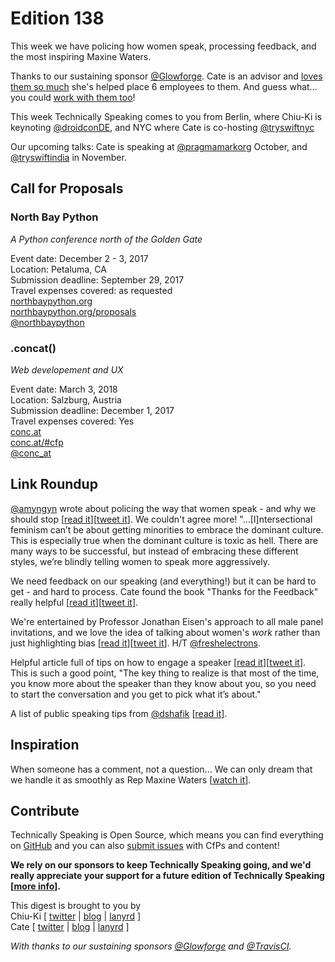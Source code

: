 # Edition 138

This week we have policing how women speak, processing feedback, and the most inspiring Maxine Waters.

Thanks to our sustaining sponsor [@Glowforge](http://twitter.com/glowforge). Cate is an advisor and [loves them so much](https://cate.blog/2015/10/21/lasers-and-practical-skills/) she's helped place 6 employees to them. And guess what... you could [work with them too](https://glowforge.com/jobs/)!

This week Technically Speaking comes to you from Berlin, where Chiu-Ki is keynoting [@droidconDE](https://twitter.com/droidconDE), and NYC where Cate is co-hosting [@tryswiftnyc](http://twitter.com/tryswiftnyc)

Our upcoming talks: Cate is speaking at [@pragmamarkorg](http://twitter.com/pragmamarkorg) October, and [@tryswiftindia](http://twitter.com/tryswiftindia) in November.


## Call for Proposals

### North Bay Python
*A Python conference north of the Golden Gate*

Event date: December 2 - 3, 2017  
Location: Petaluma, CA  
Submission deadline: September 29, 2017  
Travel expenses covered: as requested  
[northbaypython.org](https://northbaypython.org)  
[northbaypython.org/proposals](https://2017.northbaypython.org/program/call-for-proposals)  
[@northbaypython](https://twitter.com/northbaypython)

### .concat()
*Web developement and UX*

Event date: March 3, 2018  
Location: Salzburg, Austria  
Submission deadline: December 1, 2017  
Travel expenses covered: Yes  
[conc.at](https://conc.at)  
[conc.at/#cfp](https://conc.at/#cfp)  
[@conc_at](https://twitter.com/conc_at)


## Link Roundup

[@amyngyn](http://twitter.com/amyngyn) wrote about policing the way that women speak - and why we should stop [[read it](https://medium.com/@amyngyn/stop-policing-how-women-speak-7499ba3bb61d)][[tweet it](https://twitter.com/home?status=Stop%20Policing%20How%20Women%20Speak%20%E2%80%93%20Amy%20Nguyen%20by%20%40amyngyn%20https%3A//medium.com/%40amyngyn/stop-policing-how-women-speak-7499ba3bb61d%20via%20%40techspeakdigest)]. We couldn't agree more! "...[I]ntersectional feminism can’t be about getting minorities to embrace the dominant culture. This is especially true when the dominant culture is toxic as hell. There are many ways to be successful, but instead of embracing these different styles, we’re blindly telling women to speak more aggressively.

We need feedback on our speaking (and everything!) but it can be hard to get - and hard to process. Cate found the book "Thanks for the Feedback" really helpful [[read it](https://cate.blog/2017/07/11/book-thanks-for-the-feedback/)][[tweet it](https://twitter.com/home?status=Book%3A%20Thanks%20for%20the%20Feedback%20by%20%40catehstn%20https%3A//cate.blog/2017/07/11/book-thanks-for-the-feedback/%20via%20%40techspeakdigest)].

We're entertained by Professor Jonathan Eisen's approach to all male panel invitations, and we love the idea of talking about women's *work* rather than just highlighting bias [[read it](http://www.stemwomen.net/what-to-do-yet-another-mostly-male-meeting/)][[tweet it](https://twitter.com/home?status=What%20to%20do%20When%20Facing%20YAMMM%20%28Yet%20Another%20Mostly%20Male%20Meeting%29%20%E2%80%93%20STEM%20Women%20by%20%40freshelectrons%20http%3A//www.stemwomen.net/what-to-do-yet-another-mostly-male-meeting/%20via%20%40techspeakdigest)]. H/T [@freshelectrons](http://twitter.com/freshelectrons).

Helpful article full of tips on how to engage a speaker [[read it](https://thesiswhisperer.com/2017/08/30/8424/)][[tweet it](https://twitter.com/home?status=Conference%20small%20talk%20%E2%80%93%20the%20definitive%20guide%20%7C%20The%20Thesis%20Whisperer%20https%3A//thesiswhisperer.com/2017/08/30/8424/%20via%20%40techspeakdigest)]. This is such a good point, "The key thing to realize is that most of the time, you know more about the speaker than they know about you, so you need to start the conversation and you get to pick what it’s about."

A list of public speaking tips from [@dshafik](http://twitter.com/dshafik) [[read it](https://twitter.com/dshafik/status/900597168611794944)].

## Inspiration

When someone has a comment, not a question... We can only dream that we handle it as smoothly as Rep Maxine Waters [[watch it](https://twitter.com/faithchoyce/status/890756142359429120)].  

## Contribute

Technically Speaking is Open Source, which means you can find everything on [GitHub](https://github.com/catehstn/technically-speaking/) and you can also [submit issues](https://github.com/catehstn/technically-speaking/issues/new) with CfPs and content!

**We rely on our sponsors to keep Technically Speaking going, and we'd really appreciate your support for a future edition of Technically Speaking [[more info](http://www.techspeak.email/sponsorship/)].**  


This digest is brought to you by  
Chiu-Ki [ [twitter](https://twitter.com/chiuki) | [blog](http://blog.sqisland.com/) | [lanyrd](http://lanyrd.com/profile/chiuki/) ]  
Cate [ [twitter](https://twitter.com/catehstn) | [blog](http://www.cate.blog/) | [lanyrd](http://lanyrd.com/profile/catehstn/) ]

*With thanks to our sustaining sponsors [@Glowforge](http://twitter.com/glowforge) and [@TravisCI](http://twitter.com/travisci).*
